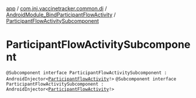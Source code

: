 [app](../../../index.md) / [com.jnj.vaccinetracker.common.di](../../index.md) / [AndroidModule_BindParticipantFlowActivity](../index.md) / [ParticipantFlowActivitySubcomponent](./index.md)

# ParticipantFlowActivitySubcomponent

`@Subcomponent interface ParticipantFlowActivitySubcomponent : AndroidInjector<`[`ParticipantFlowActivity`](../../../com.jnj.vaccinetracker.participantflow/-participant-flow-activity/index.md)`!>`
`@Subcomponent interface ParticipantFlowActivitySubcomponent : AndroidInjector<`[`ParticipantFlowActivity`](../../../com.jnj.vaccinetracker.participantflow/-participant-flow-activity/index.md)`!>`